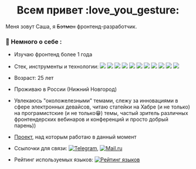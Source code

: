 <div>
    <h1 align="center">Всем привет :love_you_gesture:</h1>
</div>

Меня зовут Саша, я ~~Бэтмен~~ фронтенд-разработчик.

### :open_book: Немного о себе :

- Изучаю фронтенд более 1 года

- Стек, инструменты и технологии: <img src="https://img.shields.io/badge/JavaScript-F7DF1E"/> <img src="https://img.shields.io/badge/TypeScript-3178C6"/> <img src="https://img.shields.io/badge/React-61DAFB"/> <img src="https://img.shields.io/badge/Redux | Redux Toolkit- 764988"/> <img src="https://img.shields.io/badge/Webpack-8ED5FA"/> <img src="https://img.shields.io/badge/npm-CB3837"/> <img src="https://img.shields.io/badge/scss-CD6799"/> <img src="https://img.shields.io/badge/css modules-black"/> <img src="https://img.shields.io/badge/BEM (css)-C0C0C0"/> <img src="https://img.shields.io/badge/git-F05133"/> <img src="https://img.shields.io/badge/Node.js-689F63"/>

- Возраст: 25 лет

- Проживаю в России (Нижний Новгород)

- Увлекаюсь "околожелезными" темами, слежу за инновациями в сфере электронных девайсов, читаю статейки на Хабре (и не только) на програмистские (и не только:grin:) темы, частый зритель различных фронтендерских вебинаров и конференций и просто добрый парень))

- [Проект](https://github.com/EZzzKryak/my-project), над которым работаю в данный момент

- Ссылочки для связи: [![Telegram](https://img.shields.io/badge/@ezzzkryak-blue?logo=telegram&logoColor=white)](https://t.me/ezzzkryak), [![Mail.ru](https://img.shields.io/badge/manicynaleksandr@mail.ru-blue?logo=mail.ru)](mailto:manicynaleksandr@mail.ru)

- Рейтинг используемых языков:
[![Рейтинг языков](https://github-readme-stats.vercel.app/api/top-langs/?username=ezzzkryak&layout=compact&theme=vision-friendly-white)](https://github.com/anuraghazra/github-readme-stats) 
